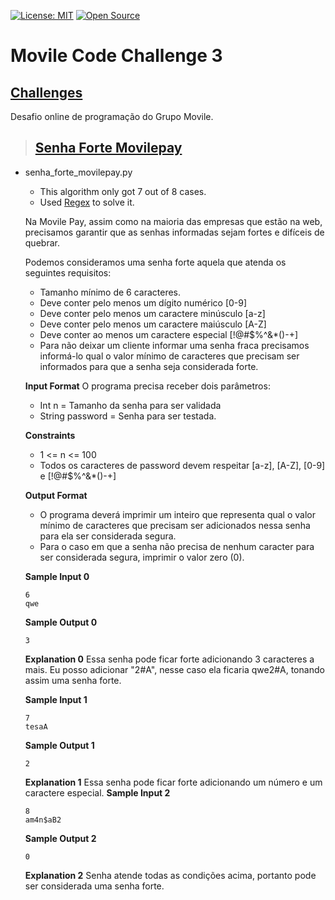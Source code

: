 [![License: MIT](https://img.shields.io/badge/License-MIT-yellow.svg)](https://opensource.org/licenses/MIT)
[![Open Source](https://badges.frapsoft.com/os/v1/open-source.svg?v=103)](https://opensource.org/)

# **Movile Code Challenge 3**

## [**Challenges**](https://www.hackerrank.com/contests/movile-code-challenge-3/challenges)

Desafio online de programação do Grupo Movile.

> ## [**Senha Forte Movilepay**](https://www.hackerrank.com/contests/movile-code-challenge-3/challenges/senha-forte-movile-pay)

* senha_forte_movilepay.py
  * This algorithm only got 7 out of 8 cases.
  * Used [Regex](https://docs.python.org/3/library/re.html) to solve it.

  Na Movile Pay, assim como na maioria das empresas que estão na web, precisamos garantir que as senhas informadas sejam fortes e difíceis de quebrar.

  Podemos consideramos uma senha forte aquela que atenda os seguintes requisitos:
  * Tamanho mínimo de 6 caracteres.
  * Deve conter pelo menos um dígito numérico [0-9]
  * Deve conter pelo menos um caractere minúsculo [a-z]
  * Deve conter pelo menos um caractere maiúsculo [A-Z]
  * Deve conter ao menos um caractere especial [!@#$%^&*()-+]
  * Para não deixar um cliente informar uma senha fraca precisamos informá-lo qual o valor mínimo de caracteres que precisam ser informados para que a senha seja considerada forte.

  **Input Format**
  O programa precisa receber dois parâmetros:
  * Int n = Tamanho da senha para ser validada
  * String password = Senha para ser testada.
 
  **Constraints**
  * 1 <= n <= 100
  * Todos os caracteres de password devem respeitar [a-z], [A-Z], [0-9] e [!@#$%^&*()-+]
  
  **Output Format**
  * O programa deverá imprimir um inteiro que representa qual o valor mínimo de caracteres que precisam ser adicionados nessa senha para ela ser considerada segura.
  * Para o caso em que a senha não precisa de nenhum caracter para ser considerada segura, imprimir o valor zero (0).
  
  **Sample Input 0**
  ```
  6
  qwe
  ```
  **Sample Output 0**
  ```
  3
  ```
  **Explanation 0**
  Essa senha pode ficar forte adicionando 3 caracteres a mais. Eu posso adicionar "2#A", nesse caso ela ficaria qwe2#A, tonando assim uma senha forte.

  **Sample Input 1**
  ```
  7
  tesaA
  ```
  **Sample Output 1**
  ```
  2
  ```
  **Explanation 1**
  Essa senha pode ficar forte adicionando um número e um caractere especial.
  **Sample Input 2**
  ```
  8
  am4n$aB2
  ```
  **Sample Output 2**
  ```
  0
  ```
  **Explanation 2**
  Senha atende todas as condições acima, portanto pode ser considerada uma senha forte.
